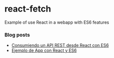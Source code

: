 # react-fetch
Example of use React in a webapp with ES6 features

### Blog posts

* [Consumiendo un API REST desde React con ES6](https://carlosazaustre.es/blog/consumiendo-un-api-rest-desde-react-js-con-ecmascript6/)
* [Ejemplo de App con React y ES6](https://carlosazaustre.es/blog/ejemplo-de-aplicacion-con-react-js-en-ecmascript-6/)
